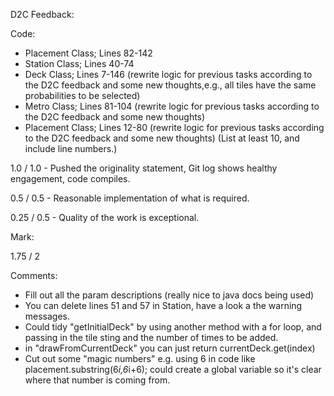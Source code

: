 D2C Feedback:

Code:
-   Placement Class; Lines 82-142
-   Station Class; Lines 40-74
-   Deck Class; Lines 7-146 (rewrite logic for previous tasks according to the D2C feedback and some new thoughts,e.g., all tiles have the same probabilities to be selected)
-   Metro Class; Lines 81-104 (rewrite logic for previous tasks according to the D2C feedback and some new thoughts)
-   Placement Class; Lines 12-80 (rewrite logic for previous tasks according to the D2C feedback and some new thoughts)
(List at least 10, and include line numbers.)



1.0 / 1.0 - Pushed the originality statement, Git log shows healthy engagement, code compiles.

0.5 / 0.5 - Reasonable implementation of what is required.

0.25 / 0.5 - Quality of the work is exceptional.

Mark:

1.75 / 2

Comments:
- Fill out all the param descriptions (really nice to java docs being used)
- You can delete lines 51 and 57 in Station, have a look a the warning messages. 
- Could tidy "getInitialDeck" by using another method with a for loop, and passing in 
the tile sting and the number of times to be added. 
- in "drawFromCurrentDeck" you can just return currentDeck.get(index)
- Cut out some "magic numbers" e.g. using 6 in code like placement.substring(6*i,6*i+6);
could create a global variable so it's clear where that number is coming from. 